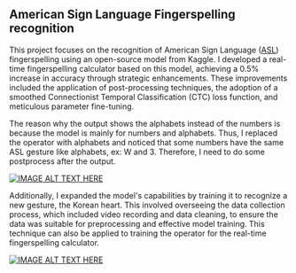 ## American Sign Language Fingerspelling recognition


This project focuses on the recognition of American Sign Language ([ASL](https://www.kaggle.com/competitions/asl-fingerspelling)) fingerspelling using an open-source model from Kaggle. I developed a real-time fingerspelling calculator based on this model, achieving a 0.5% increase in accuracy through strategic enhancements. These improvements included the application of post-processing techniques, the adoption of a smoothed Connectionist Temporal Classification (CTC) loss function, and meticulous parameter fine-tuning.

The reason why the output shows the alphabets instead of the numbers is because the model is mainly for numbers and alphabets. Thus, I replaced the operator with alphabets and noticed that some numbers have the same ASL gesture like alphabets, ex: W and 3. Therefore, I need to do some postprocess after the output. 

[![IMAGE ALT TEXT HERE](https://img.youtube.com/vi/IwV3-jW15I4/0.jpg)](https://www.youtube.com/watch?v=IwV3-jW15I4)

Additionally, I expanded the model's capabilities by training it to recognize a new gesture, the Korean heart. This involved overseeing the data collection process, which included video recording and data cleaning, to ensure the data was suitable for preprocessing and effective model training. This technique can also be applied to training the operator for the real-time fingerspelling calculator.

[![IMAGE ALT TEXT HERE](https://img.youtube.com/vi/GtP1CNFQEMM/0.jpg)](https://www.youtube.com/watch?v=GtP1CNFQEMM)








